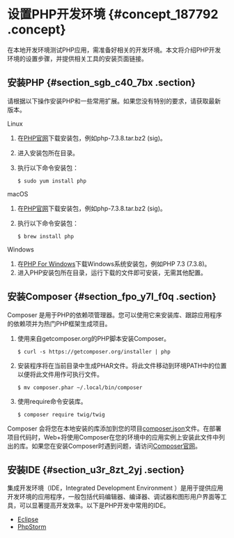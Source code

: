 # 设置PHP开发环境 {#concept_187792 .concept}

在本地开发环境测试PHP应用，需准备好相关的开发环境。本文将介绍PHP开发环境的设置步骤，并提供相关工具的安装页面链接。

## 安装PHP {#section_sgb_c40_7bx .section}

请根据以下操作安装PHP和一些常用扩展。如果您没有特别的要求，请获取最新版本。

Linux 

1.  在[PHP官网](https://www.php.net/downloads.php)下载安装包，例如php-7.3.8.tar.bz2 \(sig\)。
2.  进入安装包所在目录。
3.  执行以下命令安装包：

    ``` {#codeblock_zqt_bm0_dd2}
    $ sudo yum install php
    ```


macOS 

1.  在[PHP官网](https://www.php.net/downloads.php)下载安装包，例如php-7.3.8.tar.bz2 \(sig\)。
2.  执行以下命令安装包：

    ``` {#codeblock_ix4_6z6_izt}
    $ brew install php
    ```


Windows 

1.  在[PHP For Windows](https://windows.php.net/download)下载Windows系统安装包，例如PHP 7.3 \(7.3.8\)。
2.  进入PHP安装包所在目录，运行下载的文件即可安装，无需其他配置。

## 安装Composer {#section_fpo_y7l_f0q .section}

Composer 是用于PHP的依赖项管理器。您可以使用它来安装库、跟踪应用程序的依赖项并为热门PHP框架生成项目。

1.  使用来自getcomposer.org的PHP脚本安装Composer。

    ``` {#codeblock_p15_xfh_ata}
    $ curl -s https://getcomposer.org/installer | php
    ```

2.  安装程序将在当前目录中生成PHAR文件。将此文件移动到环境PATH中的位置以便将此文件用作可执行文件。

    ``` {#codeblock_rdt_y9g_jj5}
    $ mv composer.phar ~/.local/bin/composer
    ```

3.  使用require命令安装库。

    ``` {#codeblock_y4b_qi3_inf}
    $ composer require twig/twig
    ```


Composer 会将您在本地安装的库添加到您的项目[composer.json](https://docs.aws.amazon.com/zh_cn/elasticbeanstalk/latest/dg/php-configuration-composer.html)文件。在部署项目代码时，Web+将使用Composer在您的环境中的应用实例上安装此文件中列出的库。如果您在安装Composer时遇到问题，请访问[Composer官网](https://getcomposer.org)。

## 安装IDE {#section_u3r_8zt_2yj .section}

集成开发环境（IDE，Integrated Development Environment ）是用于提供应用开发环境的应用程序，一般包括代码编辑器、编译器、调试器和图形用户界面等工具，可以显著提高开发效率。以下是PHP开发中常用的IDE。

-   [Eclipse](https://www.eclipse.org/)
-   [PhpStorm](https://www.jetbrains.com/phpstorm/)

